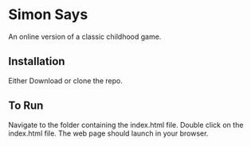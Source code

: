 # Simon Says
An online version of a classic childhood game.

## Installation
Either Download or clone the repo.

##  To Run
Navigate to the folder containing the index.html file. Double click on the index.html file. The web page should launch in your browser.